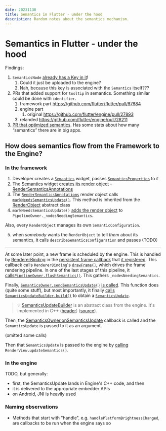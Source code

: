```yaml
---
date: 20231130
title: Semantics in Flutter - under the hood
description: Random notes about the semantics mechanism.
---
```


# Semantics in Flutter - under the hood

Findings:

1. `SemanticsNode`
   [already has a Key in it](https://github.com/flutter/flutter/blob/6673fe5cb14aebc14b975d3922ee58ac05c449b7/packages/flutter/lib/src/semantics/semantics.dart#L1704-L1708C17)!
   1. Could it just be uploaded to the engine?
   2. Nah, because this key is associated with the `Semantics` itself???
2. PRs that added support for `tooltip` in semantics. Something similar could be
   done with `identifier`.
   1. framework part https://github.com/flutter/flutter/pull/87684
   2. engine part
      1. original https://github.com/flutter/engine/pull/27893
   3. relanded https://github.com/flutter/engine/pull/28211
3. [PR that optimized semantics](https://github.com/flutter/flutter/pull/104281).
   Has some stats about how many “semantics” there are in big apps.

## How does semantics flow from the Framework to the Engine?

### In the framework

1. Developer creates a [`Semantics`][Semantics] widget, passes
   [`SemanticsProperties`][SemanticsProperties] to it
2. The [Semantics] widget [creates its render object][Semantics renderobject] –
   [RenderSemanticsAnnotations]
3. The [`RenderSemanticsAnnotations`][RenderSemanticsAnnotations] render object
   calls
   [`markNeedsSemanticsUpdate()`](https://api.flutter.dev/flutter/rendering/RenderObject/markNeedsSemanticsUpdate.html).
   This method is inherited from the [RenderObject] abstract class
4. `markNeedsSemanticsUpdate()`
   [adds the render object](https://github.com/flutter/flutter/blob/c0b21b16ef84cad520af81bf3431a928a05f3335/packages/flutter/lib/src/rendering/object.dart#L3598)
   to `PipelineOwner._nodesNeedingSemantics`.

Also, every `RenderObject` manages its own `SemanticConfiguration`.

5. when _somebody_ wants the `RenderObject` to tell _them_ about its semantics,
   it calls `describeSemanticsConfiguration` and passes (TODO)

---

At some later point, a new frame is scheduled by the engine. This is handled by
[RendererBinding] in the
[persistent frame callback](https://github.com/flutter/flutter/blob/3.16.0/packages/flutter/lib/src/rendering/binding.dart#L456-L459)
that
[it registered](https://github.com/flutter/flutter/blob/3.16.0/packages/flutter/lib/src/rendering/binding.dart#L46).
This callback calls `RendererBinding`'s [`drawFrame()`][drawFrame], which drives
the frame rendering pipeline. In one of the last stages of this pipeline, it
[calls](https://github.com/flutter/flutter/blob/cb9a3f698c7d68fb6ebf1a91364c32d881ec5e3e/packages/flutter/lib/src/rendering/binding.dart#L589)[`PipelineOwner.flushSemantics()`][flushSemantics].
This gathers `_nodesNeedingSemantics`.

Finally, [`SemanticsOwner.sendSemanticsUpdate()`][sendSemanticsUpdates]
[is called](https://github.com/flutter/flutter/blob/c0b21b16ef84cad520af81bf3431a928a05f3335/packages/flutter/lib/src/rendering/object.dart#L1306).
This function does (quite some stuff), but most importantly, it finally
[calls](https://github.com/flutter/flutter/blob/e33d4b86270e3c012ba13d68d6e90f2eabc4912b/packages/flutter/lib/src/semantics/semantics.dart#L3418)
[`SemanticsUpdateBuilder.build()`][SBU build] to obtain a
[`SemanticsUpdate`][SemanticsUpdate].

> 💡 [SemanticsUpdateBuilder] is an abstract class from the engine. It's
> implemented in C++
> ([header](https://github.com/flutter/engine/blob/3.16.0/lib/ui/semantics/semantics_update_builder.h#L18))
> ([source](https://github.com/flutter/engine/blob/3.16.0/lib/ui/semantics/semantics_update_builder.cc#L133)).

Then, the
[SemanticsOwner.onSemanticsUpdate](https://github.com/flutter/flutter/blob/3.16.0/packages/flutter/lib/src/semantics/semantics.dart#L3257)
callback is called and the `SemanticsUpdate` is passed to it as an argument.

(omitted some calls)

Then that `SemanticsUpdate` is passed to the engine by
[calling](https://github.com/flutter/flutter/blob/3.16.0/packages/flutter/lib/src/rendering/binding.dart#L244-L246)
`RenderView.updateSemantics()`.

### In the engine

TODO, but generally:

- first, the SemanticsUpdate lands in Engine's C++ code, and then
- it is delivered to the appropriate embedder APIs
- on Android, JNI is heavily used

### Naming observations

- Methods that start with "handle", e.g. `handlePlatformBrightnessChanged`, are
  callbacks to be run when the engine says so

[Semantics]: https://api.flutter.dev/flutter/widgets/Semantics-class.html
[SemanticsProperties]: https://api.flutter.dev/flutter/semantics/SemanticsProperties-class.html
[Semantics renderobject]: https://github.com/flutter/flutter/blob/3.16.0/packages/flutter/lib/src/widgets/basic.dart#L7307-L7317
[RenderSemanticsAnnotations]: https://api.flutter.dev/flutter/rendering/RenderSemanticsAnnotations-class.html
[SemanticsNode]: https://api.flutter.dev/flutter/semantics/SemanticsNode-class.html
[SemanticsUpdateBuilder]: https://api.flutter.dev/flutter/dart-ui/SemanticsUpdateBuilder-class.html
[SemanticsUpdateBuilder code]: https://github.com/flutter/engine/blob/3.16.0/lib/ui/semantics.dart#L703
[RenderObject]: https://api.flutter.dev/flutter/rendering/RenderObject-class.html
[RendererBinding]: https://api.flutter.dev/flutter/rendering/RendererBinding-mixin.html
[drawFrame]: https://github.com/flutter/flutter/blob/3.16.0/packages/flutter/lib/src/rendering/binding.dart#L590
[flushSemantics]: https://github.com/flutter/flutter/blob/3.16.0/packages/flutter/lib/src/rendering/object.dart#L1259
[sendSemanticsUpdates]: https://api.flutter.dev/flutter/semantics/SemanticsOwner/sendSemanticsUpdate.html
[SBU build]: https://github.com/flutter/engine/blob/3.16.0/lib/ui/semantics.dart#L848
[SemanticsUpdate]: https://github.com/flutter/engine/blob/3.16.0/lib/ui/semantics.dart#L1029
